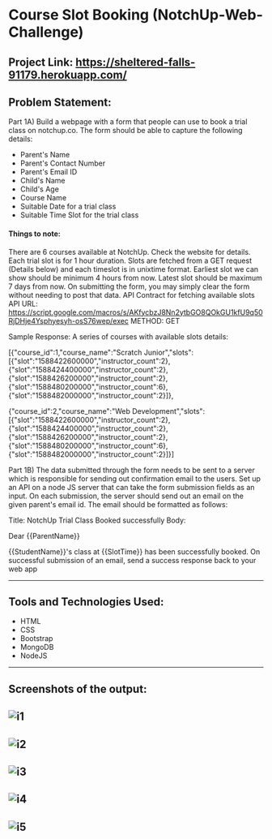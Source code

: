 # Course Slot Booking (NotchUp-Web-Challenge)
## Project Link: https://sheltered-falls-91179.herokuapp.com/

## Problem Statement:
Part 1A) Build a webpage with a form that people can use to book a trial class on notchup.co. The form should be able to capture the following details:
* Parent's Name
* Parent's Contact Number
* Parent's Email ID
* Child's Name
* Child's Age
* Course Name
* Suitable Date for a trial class
* Suitable Time Slot for the trial class

#### Things to note:
There are 6 courses available at NotchUp. Check the website for details. Each trial slot is for 1 hour duration.
Slots are fetched from a GET request (Details below) and each timeslot is in unixtime format.
Earliest slot we can show should be minimum 4 hours from now.
Latest slot should be maximum 7 days from now.
On submitting the form, you may simply clear the form without needing to post that data.
API Contract for fetching available slots
API URL: https://script.google.com/macros/s/AKfycbzJ8Nn2ytbGO8QOkGU1kfU9q50RjDHje4Ysphyesyh-osS76wep/exec
METHOD: GET

Sample Response:
A series of courses with available slots details:

[{"course_id":1,"course_name":"Scratch Junior","slots":[{"slot":"1588422600000","instructor_count":2},{"slot":"1588424400000","instructor_count":2},{"slot":"1588426200000","instructor_count":2},{"slot":"1588480200000","instructor_count":6},{"slot":"1588482000000","instructor_count":2}]},

{"course_id":2,"course_name":"Web Development","slots":[{"slot":"1588422600000","instructor_count":2},{"slot":"1588424400000","instructor_count":2},{"slot":"1588426200000","instructor_count":2},{"slot":"1588480200000","instructor_count":6},{"slot":"1588482000000","instructor_count":2}]}]

 

Part 1B) The data submitted through the form needs to be sent to a server which is responsible for sending out confirmation email to the users.
Set up an API on a node JS server that can take the form submission fields as an input.
On each submission, the server should send out an email on the given parent's email id.
The email should be formatted as follows:

Title: NotchUp Trial Class Booked successfully
Body:

Dear {{ParentName}}

{{StudentName}}'s class at {{SlotTime}} has been successfully booked.
On successful submission of an email, send a success response back to your web app



---
## Tools and Technologies Used: 
* HTML
* CSS
* Bootstrap
* MongoDB
* NodeJS
---

## Screenshots of the output:
![i1](https://user-images.githubusercontent.com/48095368/111901591-2a3b7d00-8a5f-11eb-91c9-e75d71f64046.png)
---
![i2](https://user-images.githubusercontent.com/48095368/111901595-30c9f480-8a5f-11eb-8f0e-d2a25e244bc9.png)
---
![i3](https://user-images.githubusercontent.com/48095368/111901599-36273f00-8a5f-11eb-9eaf-68d2b102c9f8.png)
---
![i4](https://user-images.githubusercontent.com/48095368/111901605-3aebf300-8a5f-11eb-8a96-7ffe7f79e368.png)
---
![i5](https://user-images.githubusercontent.com/48095368/111901608-3fb0a700-8a5f-11eb-98ee-0f0f12f117cc.png)
---
